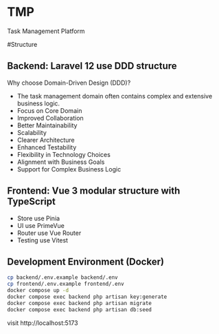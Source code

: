 # TMP
Task Management Platform

#Structure
## Backend: Laravel 12 use DDD structure
Why choose Domain-Driven Design (DDD)?
- The task management domain often contains complex and extensive business logic.
- Focus on Core Domain
- Improved Collaboration
- Better Maintainability
- Scalability
- Clearer Architecture
- Enhanced Testability
- Flexibility in Technology Choices
- Alignment with Business Goals
- Support for Complex Business Logic

## Frontend: Vue 3 modular structure with TypeScript
- Store use Pinia
- UI use PrimeVue
- Router use Vue Router
- Testing use Vitest

## Development Environment (Docker)
```sh
cp backend/.env.example backend/.env
cp frontend/.env.example frontend/.env
docker compose up -d
docker compose exec backend php artisan key:generate
docker compose exec backend php artisan migrate
docker compose exec backend php artisan db:seed
```
visit http://localhost:5173